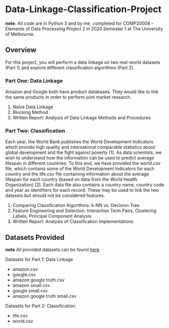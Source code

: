 # Data-Linkage-Classification-Project
**note**: All code are in Python 3 and by me, completed for COMP20008 - Elements of Data Processing Project 2 in 2020 Semester 1 at The University of Melbourne.

## Overview
For this project, you will perform a data linkage on two real-world datasets (Part 1) and explore different classification algorithms (Part 2).
### Part One: Data Linkage
Amazon and Google both have product databases. They would like to link the same products in order to perform joint market research.

1. Naive Data Linkage
2. Blocking Method
3. Written Report: Analysis of Data Linkage Methods and Procedures

### Part Two: Classification
Each year, the World Bank publishes the World Development Indicators which provide high quality and international comparable statistics about global development and the fight against poverty [1]. As data scientists, we wish to understand how the information can be used to predict average lifespan in different countries. To this end, we have provided the world.csv file, which contains some of the World Development Indicators for each country and the life.csv file containing information about the average lifespan for each country (based on data from the World Health Organization) [2]. Each data file also contains a country name, country code and year as identifiers for each record. These may be used to link the two datasets but should not be considered features.

1. Comparing Classification Algorithms: k-NN vs. Decision Tree
2. Feature Engineering and Selection: Interaction Term Pairs, Clustering Labels, Principal Component Analysis
3. Written Report: Analysis of Classification Implementations 

## Datasets Provided
**note** All provided datasets can be found [here](https://github.com/btlin1213/Data-Linkage-Classification-Project/tree/master/Provided%20Data)

Datasets for Part 1: Data Linkage
- amazon.csv
- google.csv
- amazon google truth.csv
- amazon small.csv
- google small.csv
- amazon google truth small.csv

Datasets for Part 2: Classification:
- life.csv
- world.csv




